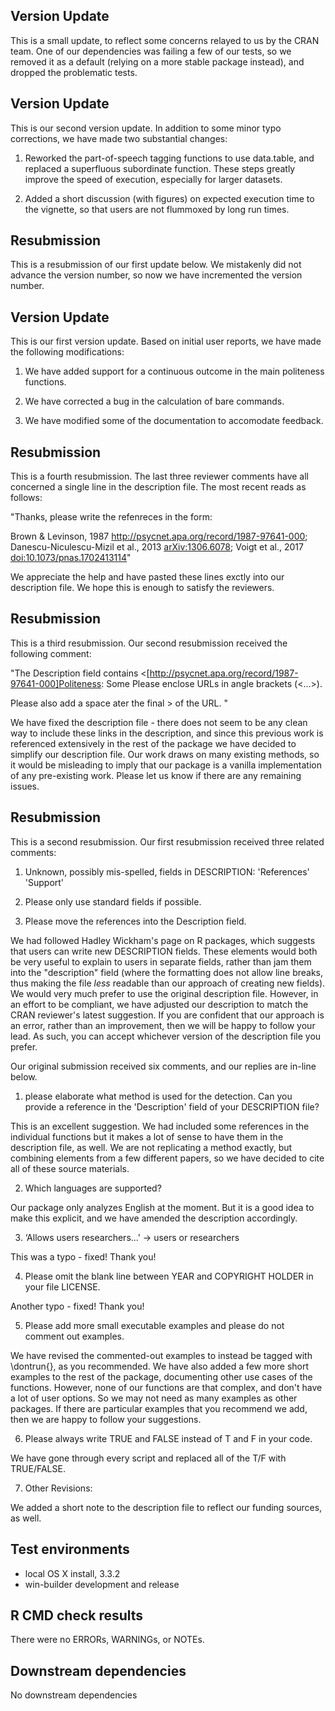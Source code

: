 ## Version Update

This is a small update, to reflect some concerns relayed to us by the CRAN team. One of our dependencies was failing a few of our tests, so we removed it as a default (relying on a more stable package instead), and dropped the problematic tests.

## Version Update

This is our second version update. In addition to some minor typo corrections,
we have made two substantial changes:

1. Reworked the part-of-speech tagging functions to use data.table, and replaced a superfluous subordinate function. These steps greatly improve the speed of execution, especially for larger datasets.

2. Added a short discussion (with figures) on expected execution time to the vignette, so that users are not flummoxed by long run times.

## Resubmission

This is a resubmission of our first update below. We mistakenly did not advance the version number, so now we have incremented the version number.

## Version Update

This is our first version update. Based on initial user reports, we have made the following modifications:

1. We have added support for a continuous outcome in the main politeness functions.

2. We have corrected a bug in the calculation of bare commands.

3. We have modified some of the documentation to accomodate feedback.

## Resubmission

This is a fourth resubmission. The last three reviewer comments have all concerned a single line in the description file. The most recent reads as follows:

"Thanks, please write the refenreces in the form:

Brown & Levinson, 1987 <http://psycnet.apa.org/record/1987-97641-000>; 
Danescu-Niculescu-Mizil et al., 2013 <arXiv:1306.6078>; Voigt et al., 
2017 <doi:10.1073/pnas.1702413114>"

We appreciate the help and have pasted these lines exctly into our description file. We hope this is enough to satisfy the reviewers. 

## Resubmission

This is a third resubmission. Our second resubmission received the following comment:

"The Description field contains
   <[http://psycnet.apa.org/record/1987-97641-000]Politeness: Some
Please enclose URLs in angle brackets (<...>).

Please also add a space ater the final > of the URL.
"

We have fixed the description file - there does not seem to be any clean way to include these links in the description, and since this previous work is referenced extensively in the rest of the package we have decided to simplify our description file. Our work draws on many existing methods, so it would be misleading to imply that our package is a vanilla implementation of any pre-existing work. Please let us know if there are any remaining issues. 

## Resubmission

This is a second resubmission. Our first resubmission received three related comments:

1. Unknown, possibly mis-spelled, fields in DESCRIPTION:
   'References' 'Support'
2. Please only use standard fields if possible.

3. Please move the references into the Description field.

We had followed Hadley Wickham's page on R packages, which suggests that users can write new DESCRIPTION fields. These elements would both be very useful to explain to users in separate fields, rather than jam them into the "description" field (where the formatting does not allow line breaks, thus making the file *less* readable than our approach of creating new fields). We would very much prefer to use the original description file. However, in an effort to be compliant, we have adjusted our description to match the CRAN reviewer's latest suggestion. If you are confident that our approach is an error, rather than an improvement, then we will be happy to follow your lead. As such, you can accept whichever version of the description file you prefer.

Our original submission received six comments, and our replies are in-line below.

1. please elaborate what method is used for the detection. Can 
you provide a reference in the 'Description' field of your DESCRIPTION 
file? 

This is an excellent suggestion. We had included some references in the individual functions but it makes a lot of sense to have them in the description file, as well. We are not replicating a method exactly, but combining elements from a few different papers, so we have decided to cite all of these source materials.

2. Which languages are supported?

Our package only analyzes English at the moment. But it is a good idea to make this explicit, and we have amended the description accordingly.

3. ‘Allows users researchers...' -> users or researchers

This was a typo - fixed! Thank you!

4. Please omit the blank line between YEAR and COPYRIGHT HOLDER in your file LICENSE.

Another typo - fixed! Thank you!

5. Please add more small executable examples and please do not comment out examples.

We have revised the commented-out examples to instead be tagged with \dontrun{}, as you recommended. We have also added a few more short examples to the rest of the package, documenting other use cases of the functions. However, none of our functions are that complex, and don't have a lot of user options. So we may not need as many examples as other packages. If there are particular examples that you recommend we add, then we are happy to follow your suggestions.

6. Please always write TRUE and FALSE instead of T and F in your code.

We have gone through every script and replaced all of the T/F with TRUE/FALSE. 

7. Other Revisions: 

We added a short note to the description file to reflect our funding sources, as well. 

## Test environments
* local OS X install, 3.3.2
* win-builder development and release

## R CMD check results
There were no ERRORs, WARNINGs, or NOTEs. 

  
## Downstream dependencies
No downstream dependencies
